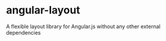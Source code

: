 angular-layout
==============

A flexible layout library for Angular.js without any other external dependencies
